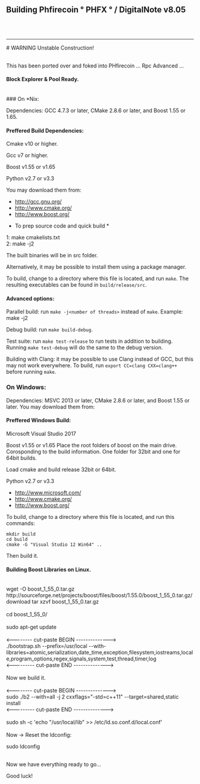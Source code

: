 ## Building Phfirecoin ° PHFX ° / DigitalNote v8.05
<br>
<br><hr>
# WARNING Unstable Construction!
<br>
<br>

This has been ported over and foked into
PHfirecoin ... Rpc Advanced ...
<br>
#### Block Explorer & Pool Ready.
<br>
### On *Nix:

Dependencies: GCC 4.7.3 or later, CMake 2.8.6 or later, and Boost 1.55 or 1.65.

#### Preffered Build Dependencies:
Cmake v10 or higher.

Gcc v7 or higher.

Boost v1.55 or v1.65

Python v2.7 or v3.3

You may download them from:

- http://gcc.gnu.org/
- http://www.cmake.org/
- http://www.boost.org/

* To prep source code and quick build *


1: make cmakelists.txt
<br>
2: make -j2


The built binaries will be in src folder.

Alternatively, it may be possible to install them using a package manager.

To build, change to a directory where this file is located, and run `make`. The resulting executables can be found in `build/release/src`.

#### Advanced options:

Parallel build: run `make -j<number of threads>` instead of `make`.
Example: make -j2

Debug build: run `make build-debug`.

Test suite: run `make test-release` to run tests in addition to building. Running `make test-debug` will do the same to the debug version.

Building with Clang: it may be possible to use Clang instead of GCC, but this may not work everywhere. To build, run `export CC=clang CXX=clang++` before running `make`.

### On Windows:
Dependencies: MSVC 2013 or later, CMake 2.8.6 or later, and Boost 1.55 or later. You may download them from:

#### Preffered Windows Build:
Microsoft Visual Studio 2017

Boost v1.55 or v1.65
Place the root folders of boost on the main drive.
Corosponding to the build information.
One folder for 32bit and one for 64bit builds.

Load cmake and build release 32bit or 64bit.

Python v2.7 or v3.3

- http://www.microsoft.com/
- http://www.cmake.org/
- http://www.boost.org/

To build, change to a directory where this file is located, and run this commands:
```
mkdir build
cd build
cmake -G "Visual Studio 12 Win64" ..
```
Then build it.

#### Building Boost Libraries on Linux.
<br>
wget -O boost_1_55_0.tar.gz http://sourceforge.net/projects/boost/files/boost/1.55.0/boost_1_55_0.tar.gz/download
tar xzvf boost_1_55_0.tar.gz
<br>
<br>
cd boost_1_55_0/
<br>
<br>
sudo apt-get update
<br>
<br>
<-------- cut-paste BEGIN -------------->
<br>
./bootstrap.sh --prefix=/usr/local --with-libraries=atomic,serialization,date_time,exception,filesystem,iostreams,locale,program_options,regex,signals,system,test,thread,timer,log
<br>
<--------- cut-paste END -------------->
<br>
<br>
Now we build it.
<br>
<br>
<-------- cut-paste BEGIN -------------->
<br>
sudo ./b2 --with=all -j 2 cxxflags="-std=c++11" --target=shared,static install
<br>
<--------- cut-paste END -------------->
<br>
<br>
sudo sh -c 'echo "/usr/local/lib" >> /etc/ld.so.conf.d/local.conf'
<br>
<br>
Now -> Reset the ldconfig:

sudo ldconfig


<br>
Now we have everything ready to go...




Good luck!
